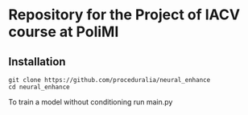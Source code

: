# Repository for the Project of IACV course at PoliMI

## Installation

```
git clone https://github.com/proceduralia/neural_enhance
cd neural_enhance
```

To train a model without conditioning run main.py
